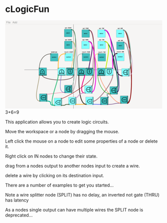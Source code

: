 cLogicFun
=========

![adder 3+6=9](screenshot.png) 3+6=9

This application allows you to create logic circuits.

Move the workspace or a node by dragging the mouse.

Left click the mouse on a node to edit some properties of a node or delete it.

Right click on IN nodes to change their state.

drag from a nodes output to another nodes input to create a wire.

delete a wire by clicking on its destination input. 

There are a number of examples to get you started...

Note a wire splitter node (SPLIT) has no delay, an inverted not gate (THRU) has latency

As a nodes single output can have multiple wires the SPLIT node is deprecated...

